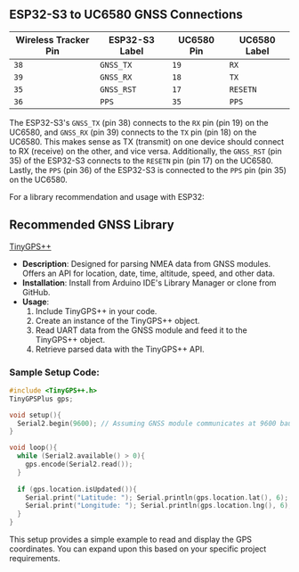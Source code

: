 ## ESP32-S3 to UC6580 GNSS Connections

| Wireless Tracker Pin   | ESP32-S3 Label | UC6580 Pin | UC6580 Label |
|----------------|----------------|------------|--------------|
| `38`           | `GNSS_TX`      | `19`       | `RX`         |
| `39`           | `GNSS_RX`      | `18`       | `TX`         |
| `35`           | `GNSS_RST`     | `17`       | `RESETN`     |
| `36`           | `PPS`          | `35`       | `PPS`        |

The ESP32-S3's `GNSS_TX` (pin 38) connects to the `RX` pin (pin 19) on the UC6580, and `GNSS_RX` (pin 39) connects to the `TX` pin (pin 18) on the UC6580. This makes sense as TX (transmit) on one device should connect to RX (receive) on the other, and vice versa. Additionally, the `GNSS_RST` (pin 35) of the ESP32-S3 connects to the `RESETN` pin (pin 17) on the UC6580. Lastly, the `PPS` (pin 36) of the ESP32-S3 is connected to the `PPS` pin (pin 35) on the UC6580.

For a library recommendation and usage with ESP32:

## Recommended GNSS Library

[TinyGPS++](https://github.com/mikalhart/TinyGPSPlus)

- **Description**: Designed for parsing NMEA data from GNSS modules. Offers an API for location, date, time, altitude, speed, and other data.
- **Installation**: Install from Arduino IDE's Library Manager or clone from GitHub.
- **Usage**:
  1. Include TinyGPS++ in your code.
  2. Create an instance of the TinyGPS++ object.
  3. Read UART data from the GNSS module and feed it to the TinyGPS++ object.
  4. Retrieve parsed data with the TinyGPS++ API.

### Sample Setup Code:

```cpp
#include <TinyGPS++.h>
TinyGPSPlus gps;

void setup(){
  Serial2.begin(9600); // Assuming GNSS module communicates at 9600 baud
}

void loop(){
  while (Serial2.available() > 0){
    gps.encode(Serial2.read());
  }
  
  if (gps.location.isUpdated()){
    Serial.print("Latitude: "); Serial.println(gps.location.lat(), 6);
    Serial.print("Longitude: "); Serial.println(gps.location.lng(), 6);
  }
}
```


This setup provides a simple example to read and display the GPS coordinates. You can expand upon this based on your specific project requirements.
